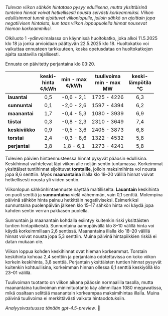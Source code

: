 *Tulevan viikon sähkön hintataso pysyy edullisena, mutta yksittäisinä tunteina hinnat voivat hetkellisesti nousta selvästi korkeammiksi. Viikon edullisimmat tunnit ajoittuvat viikonlopulle, jolloin sähkö on ajoittain jopa negatiivisen hintaista, kun taas viikon loppupuolella hinnat nousevat hieman korkeammiksi.*

Olkiluoto 1 -ydinvoimalassa on käynnissä huoltokatko, joka alkoi 11.5.2025 klo 18 ja jonka arvioidaan päättyvän 22.5.2025 klo 18. Huoltokatko voi vaikuttaa ennusteen tarkkuuteen, koska opetusdataa on huoltokatkojen ajalta saatavilla rajallisesti.

Ennuste on päivitetty perjantaina klo 03:20.

|              | keski-<br>hinta<br>¢/kWh | min - max<br>¢/kWh | tuulivoima<br>min - max<br>MW | keski-<br>lämpötila<br>°C |
|:-------------|:----------------:|:----------------:|:---------------------:|:---------------------:|
| **lauantai** |       0,5        |    -0,6 - 2,1    |      1725 - 4226      |          6,3          |
| **sunnuntai**|       0,1        |    -2,0 - 2,6    |      1597 - 4394      |          6,2          |
| **maanantai**|       1,7        |    -0,4 - 5,3    |      1080 - 3939      |          6,9          |
| **tiistai**  |       0,3        |    -0,8 - 2,3    |      2310 - 3649      |          7,4          |
| **keskiviikko**|     0,9        |    -0,5 - 3,6    |      2405 - 3873      |          6,8          |
| **torstai**  |       2,4        |    -0,3 - 8,6    |      1322 - 4532      |          5,8          |
| **perjantai**|       3,8        |     1,8 - 6,1    |      1273 - 4241      |          5,8          |

Tulevien päivien hintaennusteessa hinnat pysyvät pääosin edullisina. Keskihinnat vaihtelevat läpi viikon alle neljän sentin tuntumassa. Korkeimmat yksittäiset tuntihinnat sijoittuvat **torstaille**, jolloin maksimihinta voi nousta jopa 8,6 senttiin. Myös **maanantaina** illalla klo 18–20 välillä hinnat voivat hetkellisesti nousta yli viiden sentin.

Viikonlopun sähkönhintaennuste näyttää maltilliselta. **Lauantain** keskihinta on puoli senttiä ja **sunnuntaina** vielä vähemmän, vain 0,1 senttiä. Molempina päivinä sähkön hinta painuu hetkittäin negatiiviseksi. Esimerkiksi sunnuntaina puolenpäivän jälkeen klo 15–17 sähkön hinta voi käydä jopa kahden sentin verran pakkasen puolella.

Sunnuntain ja maanantain kohdalla esiintyy kuitenkin riski yksittäisten tuntien hintapiikeistä. Sunnuntaina aamupäivällä klo 8–10 välillä hinta voi käydä korkeimmillaan 2,6 sentissä. Maanantaina illalla klo 18–20 välillä hinnat voivat nousta jopa 5,3 senttiin. Muina päivinä hintapiikkien riskiä ei datan mukaan ole.

Viikon loppua kohden keskihinnat ovat hieman korkeammat. Torstain keskihinta kohoaa 2,4 senttiin ja perjantaina odotettavissa on koko viikon korkein keskihinta, 3,8 senttiä. Perjantain yksittäisten tuntien hinnat pysyvät kuitenkin kohtuullisina, korkeimman hinnan ollessa 6,1 senttiä keskiyöllä klo 23–01 välillä.

Tuulivoiman tuotanto on viikon aikana pääosin normaalilla tasolla, mutta maanantaina tuulivoiman minimituotanto käy alimmillaan 1080 megawatissa, mikä osaltaan selittää maanantain korkeampaa maksimihintaa illalla. Muina päivinä tuulivoima ei merkittävästi vaikuta hintaodotuksiin.

*Analyysivastuussa tänään gpt-4.5-preview.* 🔌
